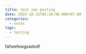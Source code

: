 ```yaml
---
title: test cms posting
date: 2025-10-31T05:38:00.000+07:00
categories:
  - notes
tags:
  - testing
---
```

fafwefewgsadsdf
